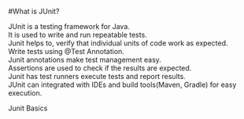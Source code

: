 #What is JUnit?

JUnit is a testing framework for Java.<br />
It is used to write and run repeatable tests.<br />
Junit helps to, verify that individual units of code work as expected.<br />
Write tests using @Test Annotation.<br />
Junit annotations make test management easy.<br />
Assertions are used to check if the results are expected.<br />
Junit has test runners execute tests and report results.<br />
JUnit can integrated with IDEs and build tools(Maven, Gradle) for easy execution.<br />

Junit Basics




